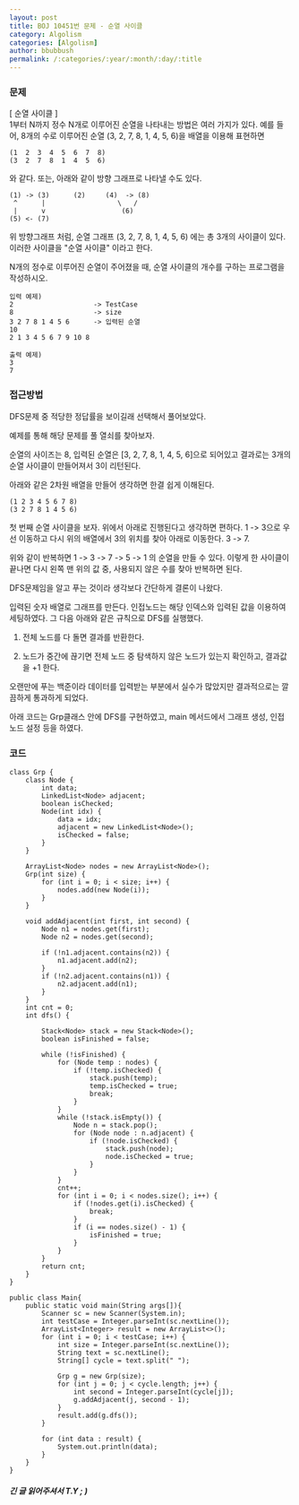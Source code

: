 ```yaml
---
layout: post
title: BOJ 10451번 문제 - 순열 사이클
category: Algolism
categories: [Algolism]
author: bbubbush
permalink: /:categories/:year/:month/:day/:title
---
```

### 문제
[ 순열 사이클 ]  
1부터 N까지 정수 N개로 이루어진 순열을 나타내는 방법은 여러 가지가 있다. 예를 들어, 8개의 수로 이루어진 순열 (3, 2, 7, 8, 1, 4, 5, 6)을 배열을 이용해 표현하면

```
(1  2  3  4  5  6  7  8)
(3  2  7  8  1  4  5  6)
```

와 같다. 또는, 아래와 같이 방향 그래프로 나타낼 수도 있다.
```
(1) -> (3)      (2)     (4)  -> (8)
 ^      |                  \   /
 |      v                   (6)
(5) <- (7)
```

위 방향그래프 처럼, 순열 그래프 (3, 2, 7, 8, 1, 4, 5, 6) 에는 총 3개의 사이클이 있다. 이러한 사이클을 "순열 사이클" 이라고 한다.

N개의 정수로 이루어진 순열이 주어졌을 때, 순열 사이클의 개수를 구하는 프로그램을 작성하시오.

```              
입력 예제)
2                    -> TestCase
8                    -> size
3 2 7 8 1 4 5 6      -> 입력된 순열
10
2 1 3 4 5 6 7 9 10 8

출력 예제)
3
7
```
### 접근방법
DFS문제 중 적당한 정답률을 보이길래 선택해서 풀어보았다.  

예제를 통해 해당 문제를 풀 열쇠를 찾아보자. 

순열의 사이즈는 8, 입력된 순열은 [3, 2, 7, 8, 1, 4, 5, 6]으로 되어있고 결과로는 3개의 순열 사이클이 만들어져서 3이 리턴된다.

아래와 같은 2차원 배열을 만들어 생각하면 한결 쉽게 이해된다.
```
(1 2 3 4 5 6 7 8)
(3 2 7 8 1 4 5 6)
```

첫 번째 순열 사이클을 보자. 위에서 아래로 진행된다고 생각하면 편하다. 1 -> 3으로 우선 이동하고 다시 위의 배열에서 3의 위치를 찾아 아래로 이동한다. 3 -> 7.  

위와 같이 반복하면 1 -> 3 -> 7 -> 5 -> 1 의 순열을 만들 수 있다.  이렇게 한 사이클이 끝나면 다시 왼쪽 맨 위의 값 중, 사용되지 않은 수를 찾아 반복하면 된다.

DFS문제임을 알고 푸는 것이라 생각보다 간단하게 결론이 나왔다.

입력된 숫자 배열로 그래프를 만든다. 인접노드는 해당 인덱스와 입력된 값을 이용하여 세팅하였다. 그 다음 아래와 같은 규칙으로 DFS를 실행했다.

1. 전체 노드를 다 돌면 결과를 반환한다.

2. 노드가 중간에 끊기면 전체 노드 중 탐색하지 않은 노드가 있는지 확인하고, 결과값을 +1 한다.

오랜만에 푸는 백준이라 데이터를 입력받는 부분에서 실수가 많았지만 결과적으로는 깔끔하게 통과하게 되었다.

아래 코드는 Grp클래스 안에 DFS를 구현하였고, main 메서드에서 그래프 생성, 인접노드 설정 등을 하였다.

### 코드
```{.java}
class Grp {
    class Node {
        int data;
        LinkedList<Node> adjacent;
        boolean isChecked;
        Node(int idx) {
            data = idx;
            adjacent = new LinkedList<Node>();
            isChecked = false;
        }
    }

    ArrayList<Node> nodes = new ArrayList<Node>();
    Grp(int size) {
        for (int i = 0; i < size; i++) {
            nodes.add(new Node(i));
        }
    }

    void addAdjacent(int first, int second) {
        Node n1 = nodes.get(first);
        Node n2 = nodes.get(second);

        if (!n1.adjacent.contains(n2)) {
            n1.adjacent.add(n2);
        }
        if (!n2.adjacent.contains(n1)) {
            n2.adjacent.add(n1);
        }
    }
    int cnt = 0;
    int dfs() {
        
        Stack<Node> stack = new Stack<Node>();
        boolean isFinished = false;
        
        while (!isFinished) {
            for (Node temp : nodes) {
                if (!temp.isChecked) {
                    stack.push(temp);
                    temp.isChecked = true;
                    break;
                }
            }
            while (!stack.isEmpty()) {
                Node n = stack.pop();
                for (Node node : n.adjacent) {
                    if (!node.isChecked) {
                        stack.push(node);
                        node.isChecked = true;
                    }
                }
            }
            cnt++;
            for (int i = 0; i < nodes.size(); i++) {
                if (!nodes.get(i).isChecked) {
                    break;
                }
                if (i == nodes.size() - 1) {
                    isFinished = true;
                }
            }
        }
        return cnt;
    }
}

public class Main{
	public static void main(String args[]){
		Scanner sc = new Scanner(System.in);
        int testCase = Integer.parseInt(sc.nextLine());
        ArrayList<Integer> result = new ArrayList<>();
        for (int i = 0; i < testCase; i++) {
            int size = Integer.parseInt(sc.nextLine());
            String text = sc.nextLine();
            String[] cycle = text.split(" ");
            
            Grp g = new Grp(size);
            for (int j = 0; j < cycle.length; j++) {
                int second = Integer.parseInt(cycle[j]);
                g.addAdjacent(j, second - 1);
            }
            result.add(g.dfs());
        }

        for (int data : result) {
            System.out.println(data);
        }
	}
}
```

##### 긴 글 읽어주셔서 T.Y ; )